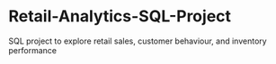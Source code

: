 # Retail-Analytics-SQL-Project
SQL project to explore retail sales, customer behaviour, and inventory performance
